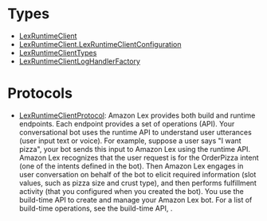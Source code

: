 # Types

  - [LexRuntimeClient](/aws-sdk-swift/reference/0.x/AWSLexRuntimeService/LexRuntimeClient)
  - [LexRuntimeClient.LexRuntimeClientConfiguration](/aws-sdk-swift/reference/0.x/AWSLexRuntimeService/LexRuntimeClient_LexRuntimeClientConfiguration)
  - [LexRuntimeClientTypes](/aws-sdk-swift/reference/0.x/AWSLexRuntimeService/LexRuntimeClientTypes)
  - [LexRuntimeClientLogHandlerFactory](/aws-sdk-swift/reference/0.x/AWSLexRuntimeService/LexRuntimeClientLogHandlerFactory)

# Protocols

  - [LexRuntimeClientProtocol](/aws-sdk-swift/reference/0.x/AWSLexRuntimeService/LexRuntimeClientProtocol):
    Amazon Lex provides both build and runtime endpoints. Each endpoint provides a set of operations (API). Your conversational bot uses the runtime API to understand user utterances (user input text or voice). For example, suppose a user says "I want pizza", your bot sends this input to Amazon Lex using the runtime API. Amazon Lex recognizes that the user request is for the OrderPizza intent (one of the intents defined in the bot). Then Amazon Lex engages in user conversation on behalf of the bot to elicit required information (slot values, such as pizza size and crust type), and then performs fulfillment activity (that you configured when you created the bot). You use the build-time API to create and manage your Amazon Lex bot. For a list of build-time operations, see the build-time API, .
